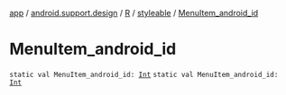 [app](../../../index.md) / [android.support.design](../../index.md) / [R](../index.md) / [styleable](index.md) / [MenuItem_android_id](.)

# MenuItem_android_id

`static val MenuItem_android_id: `[`Int`](https://kotlinlang.org/api/latest/jvm/stdlib/kotlin/-int/index.html)
`static val MenuItem_android_id: `[`Int`](https://kotlinlang.org/api/latest/jvm/stdlib/kotlin/-int/index.html)